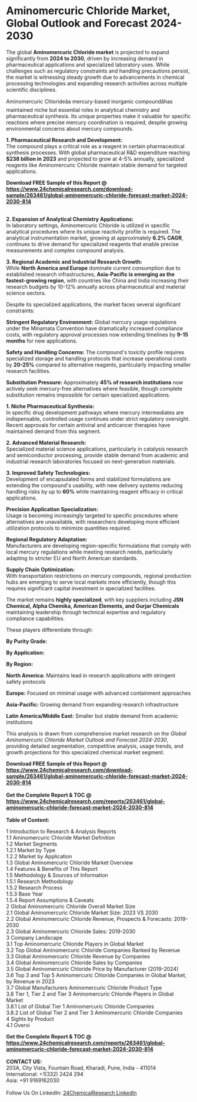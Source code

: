 <h1>Aminomercuric Chloride Market, Global Outlook and Forecast 2024-2030</h1><p>The global <strong>Aminomercuric Chloride market</strong> is projected to expand significantly from <strong>2024 to 2030</strong>, driven by increasing demand in pharmaceutical applications and specialized laboratory uses. While challenges such as regulatory constraints and handling precautions persist, the market is witnessing steady growth due to advancements in chemical processing technologies and expanding research activities across multiple scientific disciplines.</p><p>Aminomercuric Chlorideâa mercury-based inorganic compoundâhas maintained niche but essential roles in analytical chemistry and pharmaceutical synthesis. Its unique properties make it valuable for specific reactions where precise mercury coordination is required, despite growing environmental concerns about mercury compounds.</p><p><strong>1. Pharmaceutical Research and Development:</strong><br>
The compound plays a critical role as a reagent in certain pharmaceutical synthesis processes. With global pharmaceutical R&amp;D expenditure reaching <strong>$238 billion in 2023</strong> and projected to grow at 4-5% annually, specialized reagents like Aminomercuric Chloride maintain stable demand for targeted applications.</p><div><b>Download FREE Sample of this Report @ 
            <a href="https://www.24chemicalresearch.com/download-sample/263461/global-aminomercuric-chloride-forecast-market-2024-2030-814">
            https://www.24chemicalresearch.com/download-sample/263461/global-aminomercuric-chloride-forecast-market-2024-2030-814</a></b></div><br><p><strong>2. Expansion of Analytical Chemistry Applications:</strong><br>
In laboratory settings, Aminomercuric Chloride is utilized in specific analytical procedures where its unique reactivity profile is required. The analytical instrumentation market, growing at approximately <strong>6.2% CAGR</strong>, continues to drive demand for specialized reagents that enable precise measurements and complex compound analysis.</p><p><strong>3. Regional Academic and Industrial Research Growth:</strong><br>
While <strong>North America and Europe</strong> dominate current consumption due to established research infrastructures, <strong>Asia-Pacific is emerging as the fastest-growing region</strong>, with countries like China and India increasing their research budgets by 10-12% annually across pharmaceutical and material science sectors.</p><p>Despite its specialized applications, the market faces several significant constraints:</p><p><strong>Stringent Regulatory Environment:</strong> Global mercury usage regulations under the Minamata Convention have dramatically increased compliance costs, with regulatory approval processes now extending timelines by <strong>9-15 months</strong> for new applications.</p><p><strong>Safety and Handling Concerns:</strong> The compound's toxicity profile requires specialized storage and handling protocols that increase operational costs by <strong>20-25%</strong> compared to alternative reagents, particularly impacting smaller research facilities.</p><p><strong>Substitution Pressure:</strong> Approximately <strong>45% of research institutions</strong> now actively seek mercury-free alternatives where feasible, though complete substitution remains impossible for certain specialized applications.</p><p><strong>1. Niche Pharmaceutical Synthesis:</strong><br>
In specific drug development pathways where mercury intermediates are indispensable, controlled usage continues under strict regulatory oversight. Recent approvals for certain antiviral and anticancer therapies have maintained demand from this segment.</p><p><strong>2. Advanced Material Research:</strong><br>
Specialized material science applications, particularly in catalysis research and semiconductor processing, provide stable demand from academic and industrial research laboratories focused on next-generation materials.</p><p><strong>3. Improved Safety Technologies:</strong><br>
Development of encapsulated forms and stabilized formulations are extending the compound's usability, with new delivery systems reducing handling risks by up to <strong>60%</strong> while maintaining reagent efficacy in critical applications.</p><p><strong>Precision Application Specialization:</strong><br>
	Usage is becoming increasingly targeted to specific procedures where alternatives are unavailable, with researchers developing more efficient utilization protocols to minimize quantities required.</p><p><strong>Regional Regulatory Adaptation:</strong><br>
	Manufacturers are developing region-specific formulations that comply with local mercury regulations while meeting research needs, particularly adapting to stricter EU and North American standards.</p><p><strong>Supply Chain Optimization:</strong><br>
	With transportation restrictions on mercury compounds, regional production hubs are emerging to serve local markets more efficiently, though this requires significant capital investment in specialized facilities.</p><p>The market remains <strong>highly specialized</strong>, with key suppliers including <strong>JSN Chemical, Alpha Chemika, American Elements, and Gurjar Chemicals</strong> maintaining leadership through technical expertise and regulatory compliance capabilities.</p><p>These players differentiate through:</p><p><strong>By Purity Grade:</strong></p><p><strong>By Application:</strong></p><p><strong>By Region:</strong></p><p><strong>North America:</strong> Maintains lead in research applications with stringent safety protocols</p><p><strong>Europe:</strong> Focused on minimal usage with advanced containment approaches</p><p><strong>Asia-Pacific:</strong> Growing demand from expanding research infrastructure</p><p><strong>Latin America/Middle East:</strong> Smaller but stable demand from academic institutions</p><p>This analysis is drawn from comprehensive market research on the <em>Global Aminomercuric Chloride Market Outlook and Forecast 2024-2030</em>, providing detailed segmentation, competitive analysis, usage trends, and growth projections for this specialized chemical market segment.</p><div><b>Download FREE Sample of this Report @ 
            <a href="https://www.24chemicalresearch.com/download-sample/263461/global-aminomercuric-chloride-forecast-market-2024-2030-814">
            https://www.24chemicalresearch.com/download-sample/263461/global-aminomercuric-chloride-forecast-market-2024-2030-814</a></b></div><br><div><b>Get the Complete Report & TOC @ 
            <a href="https://www.24chemicalresearch.com/reports/263461/global-aminomercuric-chloride-forecast-market-2024-2030-814">
            https://www.24chemicalresearch.com/reports/263461/global-aminomercuric-chloride-forecast-market-2024-2030-814</a></b></div><br>
            <b>Table of Content:</b><p>1 Introduction to Research & Analysis Reports<br />
    1.1 Aminomercuric Chloride Market Definition<br />
    1.2 Market Segments<br />
        1.2.1 Market by Type<br />
        1.2.2 Market by Application<br />
    1.3 Global Aminomercuric Chloride Market Overview<br />
    1.4 Features & Benefits of This Report<br />
    1.5 Methodology & Sources of Information<br />
        1.5.1 Research Methodology<br />
        1.5.2 Research Process<br />
        1.5.3 Base Year<br />
        1.5.4 Report Assumptions & Caveats<br />
2 Global Aminomercuric Chloride Overall Market Size<br />
    2.1 Global Aminomercuric Chloride Market Size: 2023 VS 2030<br />
    2.2 Global Aminomercuric Chloride Revenue, Prospects & Forecasts: 2019-2030<br />
    2.3 Global Aminomercuric Chloride Sales: 2019-2030<br />
3 Company Landscape<br />
    3.1 Top Aminomercuric Chloride Players in Global Market<br />
    3.2 Top Global Aminomercuric Chloride Companies Ranked by Revenue<br />
    3.3 Global Aminomercuric Chloride Revenue by Companies<br />
    3.4 Global Aminomercuric Chloride Sales by Companies<br />
    3.5 Global Aminomercuric Chloride Price by Manufacturer (2019-2024)<br />
    3.6 Top 3 and Top 5 Aminomercuric Chloride Companies in Global Market, by Revenue in 2023<br />
    3.7 Global Manufacturers Aminomercuric Chloride Product Type<br />
    3.8 Tier 1, Tier 2 and Tier 3 Aminomercuric Chloride Players in Global Market<br />
        3.8.1 List of Global Tier 1 Aminomercuric Chloride Companies<br />
        3.8.2 List of Global Tier 2 and Tier 3 Aminomercuric Chloride Companies<br />
4 Sights by Product<br />
    4.1 Overvi</p><div><b>Get the Complete Report & TOC @ 
            <a href="https://www.24chemicalresearch.com/reports/263461/global-aminomercuric-chloride-forecast-market-2024-2030-814">
            https://www.24chemicalresearch.com/reports/263461/global-aminomercuric-chloride-forecast-market-2024-2030-814</a></b></div><br><b>CONTACT US:</b><br>
            203A, City Vista, Fountain Road, Kharadi, Pune, India - 411014<br>
            International: +1(332) 2424 294<br>
            Asia: +91 9169162030 <br><br>
            Follow Us On LinkedIn: <a href="https://www.linkedin.com/company/24chemicalresearch/">24ChemicalResearch LinkedIn</a>